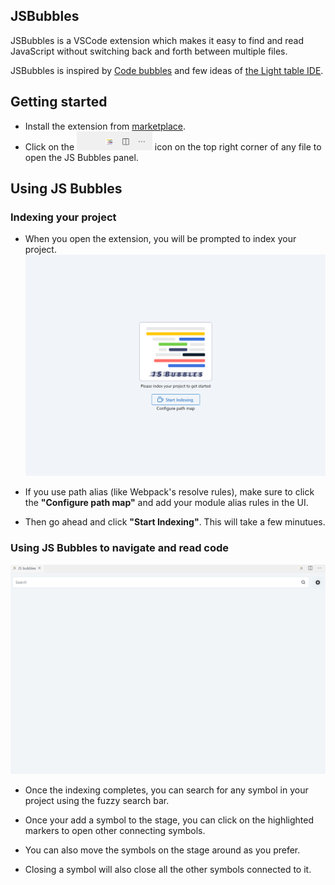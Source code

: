 ## JSBubbles

JSBubbles is a VSCode extension which makes it easy to find and read JavaScript without switching back and forth between multiple files.

JSBubbles is inspired by [Code bubbles](http://www.andrewbragdon.com/codebubbles_site.asp) and few ideas of [the Light table IDE](https://www.chris-granger.com/2012/04/12/light-table-a-new-ide-concept/).

## Getting started

- Install the extension from [marketplace](https://marketplace.visualstudio.com/items?itemName=Raathigeshan.js-bubbles).
- Click on the <img src="docs/assets/Trigger icon.png" height="30px"> icon on the top right corner of any file to open the JS Bubbles panel.

## Using JS Bubbles

### Indexing your project

- When you open the extension, you will be prompted to index your project.
  <img src="docs/assets/LandingPage.png">

- If you use path alias (like Webpack's resolve rules), make sure to click the **"Configure path map"** and add your module alias rules in the UI.

- Then go ahead and click **"Start Indexing"**. This will take a few minutues.

### Using JS Bubbles to navigate and read code

  <img src="docs/assets/Code bubbles.gif">

- Once the indexing completes, you can search for any symbol in your project using the fuzzy search bar.

- Once your add a symbol to the stage, you can click on the highlighted markers to open other connecting symbols.

- You can also move the symbols on the stage around as you prefer.

- Closing a symbol will also close all the other symbols connected to it.
